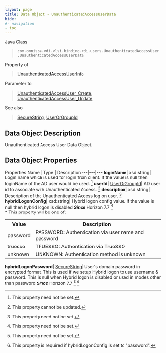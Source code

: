 ```yaml
---
layout: page
title: Data Object - UnauthenticatedAccessUserData
hide:
#- navigation
- toc
---
```






Java Class
> `com.omnissa.vdi.vlsi.binding.vdi.users.UnauthenticatedAccessUser.UnauthenticatedAccessUserData`

Property of
> [UnauthenticatedAccessUserInfo](vdi.users.UnauthenticatedAccessUser.UnauthenticatedAccessUserInfo.md#field_detail)

Parameter to
> [UnauthenticatedAccessUser_Create](vdi.users.UnauthenticatedAccessUser.md#create), [UnauthenticatedAccessUser_Update](vdi.users.UnauthenticatedAccessUser.md#update)

See also
> [SecureString](vdi.util.SecureString.md), [UserOrGroupId](vdi.entity.UserOrGroupId.md)


## Data Object Description

Unauthenticated Access User Data Object.

## Data Object Properties
Properties
Name |  Type |  Description
---|---|---
**loginName**|  xsd:string|  Login name which is used for login from client. If the value is null then loginName of the AD user would be used. [^1]
**userId**| [UserOrGroupId](vdi.entity.UserOrGroupId.md)|  AD user id to associate with Unauthenticated Access. [^2]
**description**|  xsd:string|  Description of the Unauthenticated Access log on user. [^1]
**hybridLogonConfig**|  xsd:string|  Hybrid logon config value. If the value is null then hybrid logon is disabled  **_Since_** Horizon 7.7 [^1] <br>* This property will be one of:<br><table><tr><th>Value</th><th>Description</th></tr><tr><td>password</td><td>PASSWORD: Authentication via user name and password</td></tr><tr><td>truesso</td><td>TRUESSO: Authentication via TrueSSO</td></tr><tr><td>unknown</td><td>UNKNOWN: Authentication method is unknown</td></tr></table>
**hybridLogonPassword**| [SecureString](vdi.util.SecureString.md)|  User's domain password in encrypted format. This is used if we setup Hybrid logon to use username & password. This is null when Hybrid logon is disabled or used in modes other than password  **_Since_** Horizon 7.7 [^1] [^138]
 


 


[^1]: This property need not be set.
[^2]: This property cannot be updated.
[^138]: This property is required if hybridLogonConfig is set to "password".